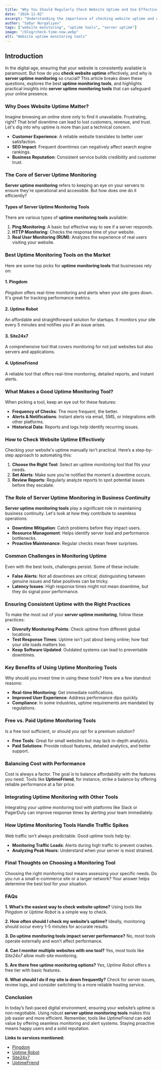 ```yaml
---
title: "Why You Should Regularly Check Website Uptime and Use Effective Monitoring Tools"
date: "2024-11-02"
excerpt: "Understanding the importance of checking website uptime and using server monitoring tools can make a significant difference in maintaining a reliable online presence."
author: "Sabyr Nurgaliyev"
tags: ["website monitoring", "uptime tools", "server uptime"]
image: "/blog/check-time-now.webp"
alt: "Website uptime monitoring tools"
---
```


## Introduction

In the digital age, ensuring that your website is consistently available is paramount. But how do you **check website uptime** effectively, and why is **server uptime monitoring** so crucial? This article breaks down these questions, explores the best **uptime monitoring tools**, and highlights practical insights into **server uptime monitoring tools** that can safeguard your online presence.

### Why Does Website Uptime Matter?

Imagine browsing an online store only to find it unavailable. Frustrating, right? That brief downtime can lead to lost customers, revenue, and trust. Let's dig into why uptime is more than just a technical concern.

- **Customer Experience**: A reliable website translates to better user satisfaction.
- **SEO Impact**: Frequent downtimes can negatively affect search engine rankings.
- **Business Reputation**: Consistent service builds credibility and customer trust.

### The Core of Server Uptime Monitoring

**Server uptime monitoring** refers to keeping an eye on your servers to ensure they're operational and accessible. But how does one do it efficiently?

#### Types of Server Uptime Monitoring Tools

There are various types of **uptime monitoring tools** available:

1. **Ping Monitoring**: A basic but effective way to see if a server responds.
2. **HTTP Monitoring**: Checks the response time of your website.
3. **Real User Monitoring (RUM)**: Analyzes the experience of real users visiting your website.

### Best Uptime Monitoring Tools on the Market

Here are some top picks for **uptime monitoring tools** that businesses rely on:

#### 1. Pingdom

_Pingdom_ offers real-time monitoring and alerts when your site goes down. It's great for tracking performance metrics.

#### 2. Uptime Robot

An affordable and straightforward solution for startups. It monitors your site every 5 minutes and notifies you if an issue arises.

#### 3. Site24x7

A comprehensive tool that covers monitoring for not just websites but also servers and applications.

#### 4. UptimeFriend

A reliable tool that offers real-time monitoring, detailed reports, and instant alerts.

### What Makes a Good Uptime Monitoring Tool?

When picking a tool, keep an eye out for these features:

- **Frequency of Checks**: The more frequent, the better.
- **Alerts & Notifications**: Instant alerts via email, SMS, or integrations with other platforms.
- **Historical Data**: Reports and logs help identify recurring issues.

### How to Check Website Uptime Effectively

Checking your website's uptime manually isn't practical. Here’s a step-by-step approach to automating this:

1. **Choose the Right Tool**: Select an uptime monitoring tool that fits your needs.
2. **Set Alerts**: Make sure you're notified the moment a downtime occurs.
3. **Review Reports**: Regularly analyze reports to spot potential issues before they escalate.

### The Role of Server Uptime Monitoring in Business Continuity

**Server uptime monitoring tools** play a significant role in maintaining business continuity. Let's look at how they contribute to seamless operations:

- **Downtime Mitigation**: Catch problems before they impact users.
- **Resource Management**: Helps identify server load and performance bottlenecks.
- **Proactive Maintenance**: Regular checks mean fewer surprises.

### Common Challenges in Monitoring Uptime

Even with the best tools, challenges persist. Some of these include:

- **False Alerts**: Not all downtimes are critical; distinguishing between genuine issues and false positives can be tricky.
- **Latency Issues**: High response times might not mean downtime, but they do signal poor performance.

### Ensuring Consistent Uptime with the Right Practices

To make the most out of your **server uptime monitoring**, follow these practices:

- **Diversify Monitoring Points**: Check uptime from different global locations.
- **Test Response Times**: Uptime isn't just about being online; how fast your site loads matters too.
- **Keep Software Updated**: Outdated systems can lead to preventable downtimes.

### Key Benefits of Using Uptime Monitoring Tools

Why should you invest time in using these tools? Here are a few standout reasons:

- **Real-time Monitoring**: Get immediate notifications.
- **Improved User Experience**: Address performance dips quickly.
- **Compliance**: In some industries, uptime requirements are mandated by regulations.

### Free vs. Paid Uptime Monitoring Tools

Is a free tool sufficient, or should you opt for a premium solution?

- **Free Tools**: Great for small websites but may lack in-depth analytics.
- **Paid Solutions**: Provide robust features, detailed analytics, and better support.

### Balancing Cost with Performance

Cost is always a factor. The goal is to balance affordability with the features you need. Tools like **UptimeFriend**, for instance, strike a balance by offering reliable performance at a fair price.

### Integrating Uptime Monitoring with Other Tools

Integrating your uptime monitoring tool with platforms like Slack or PagerDuty can improve response times by alerting your team immediately.

### How Uptime Monitoring Tools Handle Traffic Spikes

Web traffic isn't always predictable. Good uptime tools help by:

- **Monitoring Traffic Loads**: Alerts during high traffic to prevent crashes.
- **Analyzing Peak Hours**: Understand when your server is most strained.

### Final Thoughts on Choosing a Monitoring Tool

Choosing the right monitoring tool means assessing your specific needs. Do you run a small e-commerce site or a larger network? Your answer helps determine the best tool for your situation.

### FAQs

**1. What’s the easiest way to check website uptime?**
Using tools like _Pingdom_ or _Uptime Robot_ is a simple way to check.

**2. How often should I check my website’s uptime?**
Ideally, monitoring should occur every 1-5 minutes for accurate results.

**3. Do uptime monitoring tools impact server performance?**
No, most tools operate externally and won’t affect performance.

**4. Can I monitor multiple websites with one tool?**
Yes, most tools like _Site24x7_ allow multi-site monitoring.

**5. Are there free uptime monitoring options?**
Yes, _Uptime Robot_ offers a free tier with basic features.

**6. What should I do if my site is down frequently?**
Check for server issues, review logs, and consider switching to a more reliable hosting service.

### Conclusion

In today’s fast-paced digital environment, ensuring your website’s uptime is non-negotiable. Using robust **server uptime monitoring tools** makes this job easier and more efficient. Remember, tools like _UptimeFriend_ can add value by offering seamless monitoring and alert systems. Staying proactive means happy users and a solid reputation.


**Links to services mentioned:**

- [Pingdom](https://www.pingdom.com)
- [Uptime Robot](https://uptimerobot.com)
- [Site24x7](https://www.site24x7.com)
- [UptimeFriend](https://uptimefriend.com)
